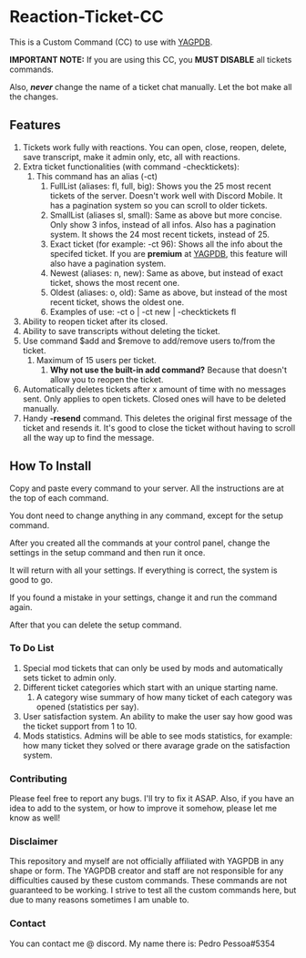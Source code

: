 # Reaction-Ticket-CC
This is a Custom Command (CC) to use with [YAGPDB](https://yagpdb.xyz/).<p>
**IMPORTANT NOTE:** If you are using this CC, you **MUST DISABLE** all tickets commands.<p>
Also, ***never*** change the name of a ticket chat manually. Let the bot make all the changes. 

## Features
1. Tickets work fully with reactions. You can open, close, reopen, delete, save transcript, make it admin only, etc, all with reactions. 
1. Extra ticket functionalities (with command -checktickets):
	1. This command has an alias (-ct)
		1. FullList (aliases: fl, full, big): Shows you the 25 most recent tickets of the server. Doesn't work well with Discord Mobile. It has a pagination system so you can scroll to older tickets. 
		1. SmallList (aliases sl, small): Same as above but more concise. Only show 3 infos, instead of all infos. Also has a pagination system. It shows the 24 most recent tickets, instead of 25.
		1. Exact ticket (for example: -ct 96): Shows all the info about the specifed ticket. If you are **premium** at [YAGPDB](https://yagpdb.xyz/), this feature will also have a pagination system. 
		1. Newest (aliases: n, new): Same as above, but instead of exact ticket, shows the most recent one.
		1. Oldest (aliases: o, old): Same as above, but instead of the most recent ticket, shows the oldest one.
		1. Examples of use: -ct o | -ct new | -checktickets fl
1. Ability to reopen ticket after its closed. 
1. Ability to save transcripts without deleting the ticket. 
1. Use command $add and $remove to add/remove users to/from the ticket. 
	1. Maximum of 15 users per ticket. 
		1. **Why not use the built-in add command?** Because that doesn't allow you to reopen the ticket. 
1. Automatically deletes tickets after x amount of time with no messages sent. Only applies to open tickets. Closed ones will have to be deleted manually. 
1. Handy **-resend** command. This deletes the original first message of the ticket and resends it. It's good to close the ticket without having to scroll all the way up to find the message.

## How To Install
Copy and paste every command to your server. All the instructions are at the top of each command.<p>
You dont need to change anything in any command, except for the setup command.<p>
After you created all the commands at your control panel, change the settings in the setup command and then run it once.<p>
It will return with all your settings. If everything is correct, the system is good to go.<p>
If you found a mistake in your settings, change it and run the command again.<p>
After that you can delete the setup command.

### To Do List
1. Special mod tickets that can only be used by mods and automatically sets ticket to admin only.
1. Different ticket categories which start with an unique starting name.
	1. A category wise summary of how many ticket of each category was opened (statistics per say).
1. User satisfaction system. An ability to make the user say how good was the ticket support from 1 to 10.
1. Mods statistics. Admins will be able to see mods statistics, for example: how many ticket they solved or there avarage grade on the satisfaction system. 

### Contributing
Please feel free to report any bugs. I'll try to fix it ASAP. Also, if you have an idea to add to the system, or how to improve it somehow, please let me know as well!

### Disclaimer
This repository and myself are not officially affiliated with YAGPDB in any shape or form. The YAGPDB creator and staff are not responsible for any difficulties caused by these custom commands. These commands are not guaranteed to be working. I strive to test all the custom commands here, but due to many reasons sometimes I am unable to.

### Contact
You can contact me @ discord. My name there is: Pedro Pessoa#5354
